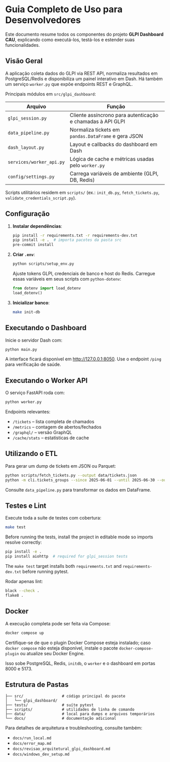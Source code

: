 # Guia Completo de Uso para Desenvolvedores

Este documento resume todos os componentes do projeto **GLPI Dashboard CAU**, explicando como executá-los, testá-los e estender suas funcionalidades.

## Visão Geral

A aplicação coleta dados do GLPI via REST API, normaliza resultados em PostgreSQL/Redis e disponibiliza um painel interativo em Dash. Há também um serviço `worker.py` que expõe endpoints REST e GraphQL.

Principais módulos em `src/glpi_dashboard`:

| Arquivo | Função |
| ------- | ------ |
| `glpi_session.py` | Cliente assíncrono para autenticação e chamadas à API GLPI |
| `data_pipeline.py` | Normaliza tickets em `pandas.DataFrame` e gera JSON |
| `dash_layout.py` | Layout e callbacks do dashboard em Dash |
| `services/worker_api.py` | Lógica de cache e métricas usadas pelo `worker.py` |
| `config/settings.py` | Carrega variáveis de ambiente (GLPI, DB, Redis) |

Scripts utilitários residem em `scripts/` (ex.: `init_db.py`, `fetch_tickets.py`, `validate_credentials_script.py`).

## Configuração

1. **Instalar dependências**:

   ```bash
   pip install -r requirements.txt -r requirements-dev.txt
   pip install -e .  # importa pacotes da pasta src
   pre-commit install
   ```

2. **Criar `.env`**:

   ```bash
   python scripts/setup_env.py
   ```

   Ajuste tokens GLPI, credenciais de banco e host do Redis.
   Carregue essas variáveis em seus scripts com `python-dotenv`:

   ```python
   from dotenv import load_dotenv
   load_dotenv()
   ```

3. **Inicializar banco**:

   ```bash
   make init-db
   ```

## Executando o Dashboard

Inicie o servidor Dash com:

```bash
python main.py
```

A interface ficará disponível em <http://127.0.0.1:8050>. Use o endpoint `/ping` para verificação de saúde.

## Executando o Worker API

O serviço FastAPI roda com:

```bash
python worker.py
```

Endpoints relevantes:

- `/tickets` – lista completa de chamados
- `/metrics` – contagem de abertos/fechados
- `/graphql/` – versão GraphQL
- `/cache/stats` – estatísticas de cache

## Utilizando o ETL

Para gerar um dump de tickets em JSON ou Parquet:

```bash
python scripts/fetch_tickets.py --output data/tickets.json
python -m cli.tickets_groups --since 2025-06-01 --until 2025-06-30 --outfile grupos.parquet
```

Consulte `data_pipeline.py` para transformar os dados em DataFrame.

## Testes e Lint

Execute toda a suíte de testes com cobertura:

```bash
make test
```

Before running the tests, install the project in editable mode so imports resolve correctly:

```bash
pip install -e .
pip install aiohttp  # required for glpi_session tests
```

The `make test` target installs both `requirements.txt` and `requirements-dev.txt` before running pytest.

Rodar apenas lint:

```bash
black --check .
flake8 .
```

## Docker

A execução completa pode ser feita via Compose:

```bash
docker compose up
```

Certifique-se de que o plugin Docker Compose esteja instalado; caso
`docker compose` não esteja disponível, instale o pacote `docker-compose-plugin`
ou atualize seu Docker Engine.

Isso sobe PostgreSQL, Redis, `initdb`, o `worker` e o dashboard em portas 8000 e 5173.

## Estrutura de Pastas

```plaintext
├── src/                 # código principal do pacote
│   └── glpi_dashboard/
├── tests/               # suíte pytest
├── scripts/             # utilidades de linha de comando
├── data/                # local para dumps e arquivos temporários
└── docs/                # documentação adicional
```

Para detalhes de arquitetura e troubleshooting, consulte também:

- `docs/run_local.md`
- `docs/error_map.md`
- `docs/revisao_arquitetural_glpi_dashboard.md`
- `docs/windows_dev_setup.md`
